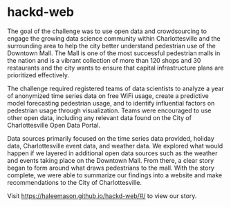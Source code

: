 # hackd-web

The goal of the challenge was to use open data and crowdsourcing to engage the growing data science community within Charlottesville and the surrounding area to help the city better understand pedestrian use of the Downtown Mall. The Mall is one of the most successful pedestrian malls in the nation and is a vibrant collection of more than 120 shops and 30 restaurants and the city wants to ensure that capital infrastructure plans are prioritized effectively.

The challenge required registered teams of data scientists to analyze a year of anonymized time series data  on free WiFi usage, create a predictive model forecasting pedestrian usage, and to identify influential factors on pedestrian usage through visualization. Teams were encouraged to use other open data, including any relevant data found on the City of Charlottesville Open Data Portal.
 
Data sources primarily focused on the time series data provided, holiday data, Charlottesville event data, and weather data. We explored what would happen if we layered in additional open data sources such as the weather and events taking place on the Downtown Mall. From there, a clear story began to form around what draws pedestrians to the mall. With the story complete, we were able to summarize our findings into a website and make recommendations to the City of Charlottesville.

Visit https://haleemason.github.io/hackd-web/#/ to view our story.
